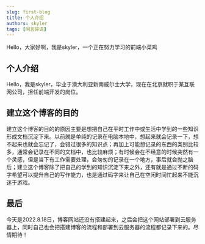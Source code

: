 ```yaml
---
slug: first-blog
title: 个人介绍
authors: skyler
tags: [闲言碎语]
---
```

Hello，大家好啊，我是skyler，一个正在努力学习的前端小菜鸡

<!--truncate-->
## 个人介绍

Hello，我是skyler，毕业于澳大利亚新南威尔士大学，现在在北京就职于某互联网公司，担任前端开发的岗位。

## 建立这个博客的目的

建立这个博客的目的的原因主要是想把自己在平时工作中或生活中学到的一些知识形成文档沉淀下来。以前就是单纯的记录在电脑本地中，想起来就会记录一下，想不起来也就会忘记了，会错过很多的知识点；再加上可能想记录的东西的类别比较多，通常会记录在不同的文档中，也比较麻烦；有时候会在不经意的时候突然有一个灵感，但是当下有工作需要处理，会匆匆的记录在一个地方，事后就会抛之脑后；建立这个博客除了把自己的学到的知识沉淀下来之外，还有就是通过不断的码字希望可以提升自己的写作能力，也是通过码字来让自己在空闲时间忙起来不能沉迷于游戏。

## 最后
今天是2022.8.18日，博客网站还没有搭建起来，之后会把这个网站部署到云服务器上，同时自己也会把搭建博客的流程和部署到云服务器的流程都记录下来的。尽情期待！

